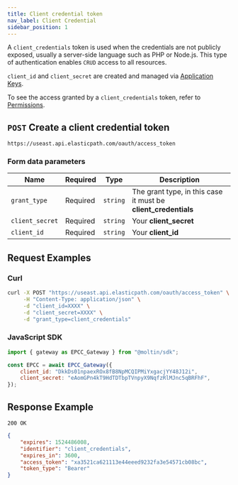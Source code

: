 ```yaml
---
title: Client credential token
nav_label: Client Credential
sidebar_position: 1
---
```


A `client_credentials` token is used when the credentials are not publicly exposed, usually a server-side language such as PHP or Node.js. This type of authentication enables `CRUD` access to all resources.

`client_id` and `client_secret` are created and managed via [Application Keys](/docs/authentication/application-keys/create-an-application-key).

To see the access granted by a `client_credentials` token, refer to [Permissions](/docs/authentication/Tokens/permissions).

## `POST` Create a client credential token

```http
https://useast.api.elasticpath.com/oauth/access_token
```

### Form data parameters

| Name            | Required | Type     | Description                                                    |
| --------------- | -------- | -------- | -------------------------------------------------------------- |
| `grant_type`    | Required | `string` | The grant type, in this case it must be **client_credentials** |
| `client_secret` | Required | `string` | Your **client_secret**                                         |
| `client_id`     | Required | `string` | Your **client_id**                                             |

## Request Examples

### Curl

```bash
curl -X POST "https://useast.api.elasticpath.com/oauth/access_token" \
     -H "Content-Type: application/json" \
     -d "client_id=XXXX" \
     -d "client_secret=XXXX" \
     -d "grant_type=client_credentials"
```

### JavaScript SDK

```javascript
import { gateway as EPCC_Gateway } from "@moltin/sdk";

const EPCC = await EPCC_Gateway({
    client_id: "DkkDs01npaexROx8fB8NpMCQIPMiYxgacjYY48J12i",
    client_secret: "eAomGPn4kT9HdTDTbpTVnpyX9NqfzRlMJnc5qBRFhF",
});
```

## Response Example

`200 OK`

```json
{
    "expires": 1524486008,
    "identifier": "client_credentials",
    "expires_in": 3600,
    "access_token": "xa3521ca621113e44eeed9232fa3e54571cb08bc",
    "token_type": "Bearer"
}
```
